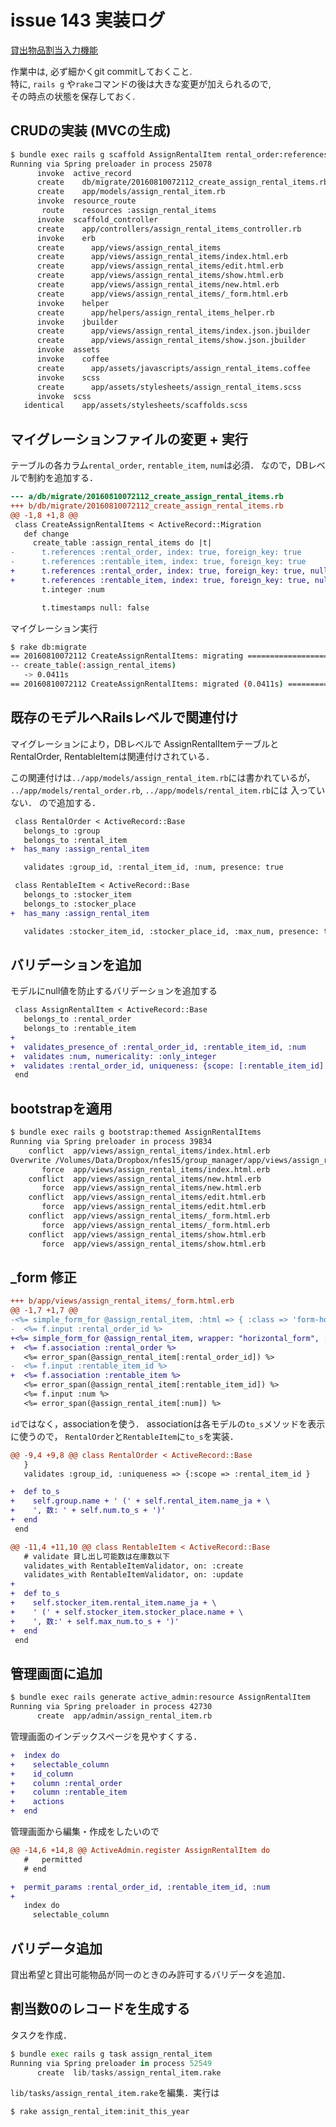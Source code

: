 # issue 143 実装ログ

[貸出物品割当入力機能](https://github.com/NUTFes/group-manager/issues/143)  

作業中は, 必ず細かくgit commitしておくこと.  
特に, ``rails g`` や``rake``コマンドの後は大きな変更が加えられるので,   
その時点の状態を保存しておく.   


## CRUDの実装 (MVCの生成)

```sh
$ bundle exec rails g scaffold AssignRentalItem rental_order:references rentable_item:references num:integer
Running via Spring preloader in process 25078
      invoke  active_record
      create    db/migrate/20160810072112_create_assign_rental_items.rb
      create    app/models/assign_rental_item.rb
      invoke  resource_route
       route    resources :assign_rental_items
      invoke  scaffold_controller
      create    app/controllers/assign_rental_items_controller.rb
      invoke    erb
      create      app/views/assign_rental_items
      create      app/views/assign_rental_items/index.html.erb
      create      app/views/assign_rental_items/edit.html.erb
      create      app/views/assign_rental_items/show.html.erb
      create      app/views/assign_rental_items/new.html.erb
      create      app/views/assign_rental_items/_form.html.erb
      invoke    helper
      create      app/helpers/assign_rental_items_helper.rb
      invoke    jbuilder
      create      app/views/assign_rental_items/index.json.jbuilder
      create      app/views/assign_rental_items/show.json.jbuilder
      invoke  assets
      invoke    coffee
      create      app/assets/javascripts/assign_rental_items.coffee
      invoke    scss
      create      app/assets/stylesheets/assign_rental_items.scss
      invoke  scss
   identical    app/assets/stylesheets/scaffolds.scss
```


## マイグレーションファイルの変更 + 実行

テーブルの各カラム`rental_order`, `rentable_item`, `num`は必須．
なので，DBレベルで制約を追加する．

```diff
--- a/db/migrate/20160810072112_create_assign_rental_items.rb
+++ b/db/migrate/20160810072112_create_assign_rental_items.rb
@@ -1,8 +1,8 @@
 class CreateAssignRentalItems < ActiveRecord::Migration
   def change
     create_table :assign_rental_items do |t|
-      t.references :rental_order, index: true, foreign_key: true
-      t.references :rentable_item, index: true, foreign_key: true
+      t.references :rental_order, index: true, foreign_key: true, null: false
+      t.references :rentable_item, index: true, foreign_key: true, null: false
       t.integer :num

       t.timestamps null: false
```

マイグレーション実行

```sh
$ rake db:migrate
== 20160810072112 CreateAssignRentalItems: migrating ==========================
-- create_table(:assign_rental_items)
   -> 0.0411s
== 20160810072112 CreateAssignRentalItems: migrated (0.0411s) =================
```


## 既存のモデルへRailsレベルで関連付け

マイグレーションにより，DBレベルで
AssignRentalItemテーブルとRentalOrder, RentableItemは関連付けされている．

この関連付けは`../app/models/assign_rental_item.rb`には書かれているが，
`../app/models/rental_order.rb`, `../app/models/rental_item.rb`には
入っていない．
ので追加する．

```diff
 class RentalOrder < ActiveRecord::Base
   belongs_to :group
   belongs_to :rental_item
+  has_many :assign_rental_item

   validates :group_id, :rental_item_id, :num, presence: true
```

```diff
 class RentableItem < ActiveRecord::Base
   belongs_to :stocker_item
   belongs_to :stocker_place
+  has_many :assign_rental_item

   validates :stocker_item_id, :stocker_place_id, :max_num, presence: true
```


## バリデーションを追加

モデルにnull値を防止するバリデーションを追加する

```diff
 class AssignRentalItem < ActiveRecord::Base
   belongs_to :rental_order
   belongs_to :rentable_item
+
+  validates_presence_of :rental_order_id, :rentable_item_id, :num
+  validates :num, numericality: :only_integer
+  validates :rental_order_id, uniqueness: {scope: [:rentable_item_id] }
 end
```


## bootstrapを適用

```sh
$ bundle exec rails g bootstrap:themed AssignRentalItems
Running via Spring preloader in process 39834
    conflict  app/views/assign_rental_items/index.html.erb
Overwrite /Volumes/Data/Dropbox/nfes15/group_manager/app/views/assign_rental_items/index.html.erb? (enter "h" for help) [Ynaqdh] a
       force  app/views/assign_rental_items/index.html.erb
    conflict  app/views/assign_rental_items/new.html.erb
       force  app/views/assign_rental_items/new.html.erb
    conflict  app/views/assign_rental_items/edit.html.erb
       force  app/views/assign_rental_items/edit.html.erb
    conflict  app/views/assign_rental_items/_form.html.erb
       force  app/views/assign_rental_items/_form.html.erb
    conflict  app/views/assign_rental_items/show.html.erb
       force  app/views/assign_rental_items/show.html.erb
```

## _form 修正

```diff
+++ b/app/views/assign_rental_items/_form.html.erb
@@ -1,7 +1,7 @@
-<%= simple_form_for @assign_rental_item, :html => { :class => 'form-horizontal' } do |f| %>
-  <%= f.input :rental_order_id %>
+<%= simple_form_for @assign_rental_item, wrapper: "horizontal_form", :html => { :class => 'form-horizontal' } do |f| %>
+  <%= f.association :rental_order %>
   <%= error_span(@assign_rental_item[:rental_order_id]) %>
-  <%= f.input :rentable_item_id %>
+  <%= f.association :rentable_item %>
   <%= error_span(@assign_rental_item[:rentable_item_id]) %>
   <%= f.input :num %>
   <%= error_span(@assign_rental_item[:num]) %>
```

`id`ではなく，associationを使う．
associationは各モデルの`to_s`メソッドを表示に使うので，
`RentalOrder`と`RentableItem`に`to_s`を実装．

```diff
@@ -9,4 +9,8 @@ class RentalOrder < ActiveRecord::Base
   }
   validates :group_id, :uniqueness => {:scope => :rental_item_id }

+  def to_s
+    self.group.name + ' (' + self.rental_item.name_ja + \
+    ', 数: ' + self.num.to_s + ')'
+  end
 end
```

```diff
@@ -11,4 +11,10 @@ class RentableItem < ActiveRecord::Base
   # validate 貸し出し可能数は在庫数以下
   validates_with RentableItemValidator, on: :create
   validates_with RentableItemValidator, on: :update
+
+  def to_s
+    self.stocker_item.rental_item.name_ja + \
+    ' (' + self.stocker_item.stocker_place.name + \
+    ', 数:' + self.max_num.to_s + ')'
+  end
 end
```


## 管理画面に追加

```sh
$ bundle exec rails generate active_admin:resource AssignRentalItem
Running via Spring preloader in process 42730
      create  app/admin/assign_rental_item.rb
```

管理画面のインデックスページを見やすくする．

```diff
+  index do
+    selectable_column
+    id_column
+    column :rental_order
+    column :rentable_item
+    actions
+  end
```

管理画面から編集・作成をしたいので

```diff
@@ -14,6 +14,8 @@ ActiveAdmin.register AssignRentalItem do
   #   permitted
   # end

+  permit_params :rental_order_id, :rentable_item_id, :num
+
   index do
     selectable_column
```

## バリデータ追加

貸出希望と貸出可能物品が同一のときのみ許可するバリデータを追加．


## 割当数0のレコードを生成する

タスクを作成．

```python
$ bundle exec rails g task assign_rental_item
Running via Spring preloader in process 52549
      create  lib/tasks/assign_rental_item.rake
```

`lib/tasks/assign_rental_item.rake`を編集．実行は

```sh
$ rake assign_rental_item:init_this_year
```

